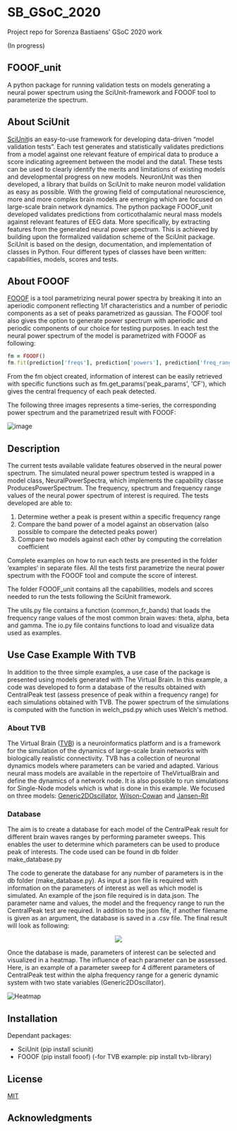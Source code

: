 # SB_GSoC_2020
Project repo for Sorenza Bastiaens' GSoC 2020 work

(In progress)

## FOOOF_unit

A python package for running validation tests on models generating a neural power spectrum using the SciUnit-framework and FOOOF tool to parameterize the spectrum.

## About SciUnit

[SciUnit](https://scidash.org/sciunit.html)is an easy-to-use framework for developing data-driven “model validation tests”. Each test generates and statistically validates predictions from a model against one relevant feature of empirical data to produce a score indicating agreement between the model and the data1. These tests can be used to clearly identify the merits and limitations of existing models and developmental progress on new models. NeuronUnit was then developed, a library that builds on SciUnit to make neuron model validation as easy as possible. With the growing field of computational neuroscience, more and more complex brain models are emerging which are focused on large-scale brain network dynamics. The python package FOOOF_unit developed validates predictions from corticothalamic neural mass models against relevant features of EEG data. More specifically, by extracting features from the generated neural power spectrum. This is achieved by building upon the formalized validation scheme of the SciUnit package. 
SciUnit is based on the design, documentation, and implementation of classes in Python. Four different types of classes have been written: capabilities, models, scores and tests. 

## About FOOOF 

[FOOOF](https://fooof-tools.github.io/fooof/index.html) is a tool parametrizing neural power spectra by breaking it into an aperiodic component reflecting 1/f characteristics and a number of periodic components as a set of peaks parametrized as gaussian. The FOOOF tool also gives the option to generate power spectrum with aperiodic and periodic components of our choice for testing purposes. 
In each test the neural power spectrum of the model is parametrized with FOOOF as following:

```ruby
fm = FOOOF()
fm.fit(prediction['freqs'], prediction['powers'], prediction['freq_range'])
```

From the fm object created, information of interest can be easily retrieved with specific functions such as fm.get_params('peak_params', 'CF'), which gives the central frequency of each peak detected. 

The following three images represents a time-series, the corresponding power spectrum and the parametrized result with FOOOF:

![image](https://user-images.githubusercontent.com/62792658/91423729-36f54b00-e859-11ea-90f6-72f4a1a4364e.png)

## Description

The current tests available validate features observed in the neural power spectrum. The simulated neural power spectrum tested is wrapped in a model class, NeuralPowerSpectra, which implements the capability classe ProducesPowerSpectrum. The frequency, spectrum and frequency range values of the neural power spectrum of interest is required.  The tests developed are able to:
1) Determine wether a peak is present within a specific frequency range 
2) Compare the band power of a model against an observation (also possible to compare the detected peaks power)
3) Compare two models against each other by computing the correlation coefficient
 
Complete examples on how to run each tests are presented in the folder ‘examples’ in separate files. All the tests first parametrize the neural power spectrum with the FOOOF tool and compute the score of interest.
 
The folder FOOOF_unit contains all the capabilities, models and scores needed to run the tests following the SciUnit framework.

The utils.py file contains a function (common_fr_bands) that loads the frequency range values of the most common brain waves: theta, alpha, beta and gamma. 
The io.py file contains functions to load and visualize data used as examples.

## Use Case Example With TVB

In addition to the three simple examples, a use case of the package is presented using models generated with The Virtual Brain. In this example, a code was developed to form a database of the results obtained with CentralPeak test (assess presence of peak within a frequency range) for each simulations obtained with TVB. The power spectrum of the simulations is computed with the function in welch_psd.py which uses Welch's method. 

### About TVB

The Virtual Brain ([TVB](https://docs.thevirtualbrain.org/)) is a neuroinformatics platform and is a framework for the simulation of the dynamics of large-scale brain networks with biologically realistic connectivity. TVB has a collection of neuronal dynamics models where parameters can be varied and adapted. Various neural mass models are available in the repertoire of TheVirtualBrain and define the dynamics of a network node. 
It is also possible to run simulations for Single-Node models which is what is done in this example. We focused on three models: [Generic2DOscillator](http://docs.thevirtualbrain.org/_modules/tvb/simulator/models/oscillator.html), [Wilson-Cowan](http://docs.thevirtualbrain.org/_modules/tvb/simulator/models/wilson_cowan.html#WilsonCowan) and [Jansen-Rit](http://docs.thevirtualbrain.org/_modules/tvb/simulator/models/jansen_rit.html)

### Database

The aim is to create a database for each model of the CentralPeak result for different brain waves ranges by performing parameter sweeps. This enables the user to determine which parameters can be used to produce peak of interests. The code used can be found in db folder make_database.py

The code to generate the database for any number of parameters is in the db folder (make_database.py). As input a json file is required with information on the parameters of interest as well as which model is simulated. An example of the json file required is in data.json. The parameter name and values, the model and the frequency range to run the CentralPeak test are required. 
In addition to the json file, if another filename is given as an argument, the database is saved in a .csv file. The final result will look as following: 

<p align="center">
  <img src="https://user-images.githubusercontent.com/62792658/91425286-3cec2b80-e85b-11ea-8a1d-3f37b28c0607.png" />
</p>

Once the database is made, parameters of interest can be selected and visualized in a heatmap. The influence of each parameter can be assessed. Here, is an example of a parameter sweep for 4 different parameters  of CentralPeak test within the alpha frequency range for a generic dynamic system with two state variables (Generic2DOscillator).

![Heatmap](https://user-images.githubusercontent.com/62792658/91424291-ea5e3f80-e859-11ea-9217-5baf558ece04.png)

## Installation
 
Dependant packages:
- SciUnit (pip install sciunit)
- FOOOF (pip install fooof)
(-for TVB example: pip install tvb-library)

## License
[MIT](https://choosealicense.com/licenses/mit/)

## Acknowledgments

